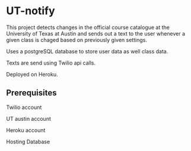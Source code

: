# UT-notify
This project detects changes in the official course catalogue at the University of Texas at Austin and sends out a text to the user whenever a given class is chaged based on previously given settings.

Uses a postgreSQL database to store user data as well class data.

Texts are send using Twilio api calls.

Deployed on Heroku.

## Prerequisites
Twilio account

UT austin account

Heroku account

Hosting Database
